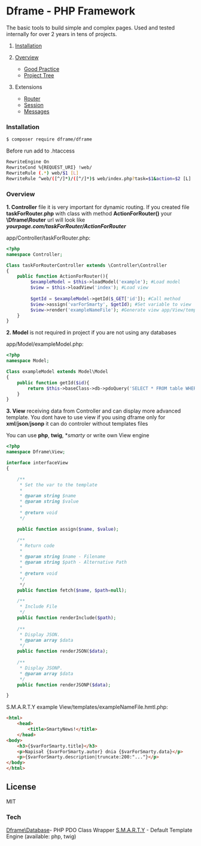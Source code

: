 # Dframe - PHP Framework

The basic tools to build simple and complex pages. Used and tested internally for over 2 years in tens of projects.

1. [Installation](#installation)
2. [Overview](#overview)
	- [Good Practice](docs/overview/GoodPractice.md)
	- [Project Tree](docs/overview/ProjectTree.md)

3. Extensions
	- [Router](docs/extensions/Router.md)
	- [Session](docs/extensions/Session.md)
	- [Messages](docs/extensions/Messages.md)

### Installation

```sh
$ composer require dframe/dframe
```

Before run add to .htaccess 

```sh
RewriteEngine On
RewriteCond %{REQUEST_URI} !web/
RewriteRule (.*) web/$1 [L]
RewriteRule ^web/([^/]*)/([^/]*)$ web/index.php?task=$1&action=$2 [L]
```

### Overview

**1. Controller** 
file it is very important for dynamic routing. If you created file **taskForRouter.php** with class with method **ActionForRouter()** your **\Dframe\Router** url will look like ***yourpage.com/taskForRouter/ActionForRouter***

app/Controller/taskForRouter.php:
```php
<?php
namespace Controller;

Class taskForRouterController extends \Controller\Controller
{
    public function ActionForRouter(){
         $exampleModel = $this->loadModel('example'); #Load model
         $view = $this->loadView('index'); #Load view
         
         $getId = $exampleModel->getId($_GET['id']); #Call method
         $view->assign('varForSmarty', $getId); #Set variable to view
         $view->render('exampleNameFile'); #Generate view app/View/templates/exampleNameFile.tpl
    }
}


```

**2. Model** 
is not required in project if you are not using any databases

app/Model/exampleModel.php:
```php
<?php
namespace Model;

Class exampleModel extends Model\Model
{
    public function getId($id){
        return $this->baseClass->db->pdoQuery('SELECT * FROM table WHERE id=? LIMIT 1', array($id))->results();
    }
}
```

**3. View** 
receiving data from Controller and can display more advanced template. You dont have to use view if you using dframe only for **xml**/**json**/**jsonp** it can do controler without templates files

You can use **php**, **twig**, **smarty* or write own View engine 

```php
<?php
namespace Dframe\View;

interface interfaceView
{

    /**
     * Set the var to the template
     *
     * @param string $name 
     * @param string $value
     *
     * @return void
     */

    public function assign($name, $value);

    /**
     * Return code
     *
     * @param string $name - Filename
     * @param string $path - Alternative Path
     *
     * @return void
     */
     */
    public function fetch($name, $path=null);

    /**
     * Include File
     */
    public function renderInclude($path);
     
    /**
     * Display JSON.
     * @param array $data
     */
    public function renderJSON($data);
 
    /**
     * Display JSONP.
     * @param array $data
     */
    public function renderJSONP($data);

}
```
S.M.A.R.T.Y example
View/templates/exampleNameFile.hmtl.php:
```html
<html>
    <head>
        <title>SmartyNews!</title>
    </head>
<body>
    <h3>{$varForSmarty.title}</h3>
    <p>Napisał {$varForSmarty.autor} dnia {$varForSmarty.data}</p>
    <p>{$varForSmarty.description|truncate:200:"..."}</p>
</body>
</html>
```


License
----

MIT



### Tech
[Dframe\Database](https://github.com/dusta/Database)- PHP PDO Class Wrapper
[S.M.A.R.T.Y](https://github.com/smarty-php/smarty) - Default Template Engine (available: php, twig)
